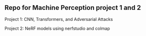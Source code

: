## Repo for Machine Perception project 1 and 2

Project 1: CNN, Transformers, and Adversarial Attacks

Project 2: NeRF models using nerfstudio and colmap
